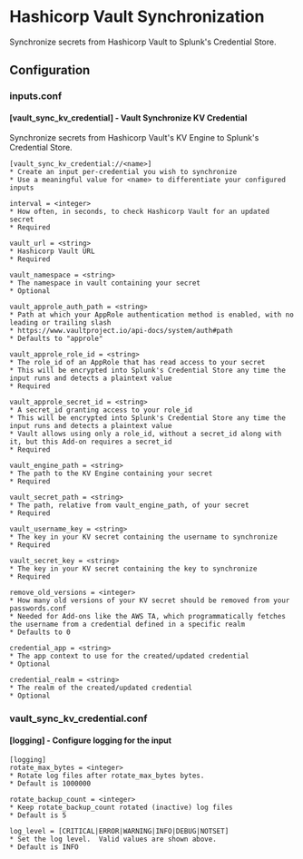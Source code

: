 # Hashicorp Vault Synchronization

Synchronize secrets from Hashicorp Vault to Splunk's Credential Store.

## Configuration

### inputs.conf

#### [vault_sync_kv_credential] - Vault Synchronize KV Credential

Synchronize secrets from Hashicorp Vault's KV Engine to Splunk's Credential Store.

    [vault_sync_kv_credential://<name>]
    * Create an input per-credential you wish to synchronize
    * Use a meaningful value for <name> to differentiate your configured inputs

    interval = <integer>
    * How often, in seconds, to check Hashicorp Vault for an updated secret
    * Required

    vault_url = <string>
    * Hashicorp Vault URL
    * Required

    vault_namespace = <string>
    * The namespace in vault containing your secret
    * Optional

    vault_approle_auth_path = <string>
    * Path at which your AppRole authentication method is enabled, with no leading or trailing slash
    * https://www.vaultproject.io/api-docs/system/auth#path
    * Defaults to "approle"

    vault_approle_role_id = <string>
    * The role_id of an AppRole that has read access to your secret
    * This will be encrypted into Splunk's Credential Store any time the input runs and detects a plaintext value
    * Required

    vault_approle_secret_id = <string>
    * A secret_id granting access to your role_id
    * This will be encrypted into Splunk's Credential Store any time the input runs and detects a plaintext value
    * Vault allows using only a role_id, without a secret_id along with it, but this Add-on requires a secret_id
    * Required

    vault_engine_path = <string>
    * The path to the KV Engine containing your secret
    * Required

    vault_secret_path = <string>
    * The path, relative from vault_engine_path, of your secret
    * Required

    vault_username_key = <string>
    * The key in your KV secret containing the username to synchronize
    * Required

    vault_secret_key = <string>
    * The key in your KV secret containing the key to synchronize
    * Required

    remove_old_versions = <integer>
    * How many old versions of your KV secret should be removed from your passwords.conf
    * Needed for Add-ons like the AWS TA, which programmatically fetches the username from a credential defined in a specific realm
    * Defaults to 0

    credential_app = <string>
    * The app context to use for the created/updated credential
    * Optional

    credential_realm = <string>
    * The realm of the created/updated credential
    * Optional

 ### vault_sync_kv_credential.conf

 #### [logging] - Configure logging for the input

    [logging]
    rotate_max_bytes = <integer>
    * Rotate log files after rotate_max_bytes bytes.
    * Default is 1000000

    rotate_backup_count = <integer>
    * Keep rotate_backup_count rotated (inactive) log files
    * Default is 5

    log_level = [CRITICAL|ERROR|WARNING|INFO|DEBUG|NOTSET]
    * Set the log level.  Valid values are shown above.
    * Default is INFO
